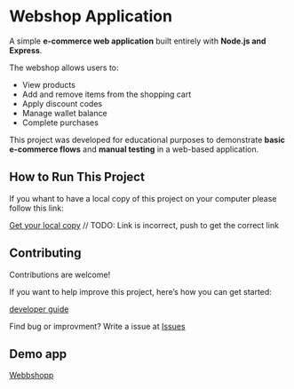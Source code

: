 # Webshop Application

A simple **e-commerce web application** built entirely with **Node.js and Express**.

The webshop allows users to:
- View products  
- Add and remove items from the shopping cart  
- Apply discount codes  
- Manage wallet balance  
- Complete purchases  

This project was developed for educational purposes to demonstrate **basic e-commerce flows** and **manual testing** in a web-based application.

## How to Run This Project

If you whant to have a local copy of this project on your computer please follow this link:

[Get your local copy](https://github.com/Cappe99/L3-App-1DV610?tab=readme-ov-file) // TODO: Link is incorrect, push to get the correct link


## Contributing

Contributions are welcome!

If you want to help improve this project, here’s how you can get started:

[developer guide](https://github.com/Cappe99/L3-App-1DV610/blob/main/Docs/Contributing.md)

Find bug or improvment? Write a issue at [Issues](https://github.com/Cappe99/L3-App-1DV610/issues)

## Demo app 

[Webbshopp](https://l3-app-1dv610-production.up.railway.app/)

